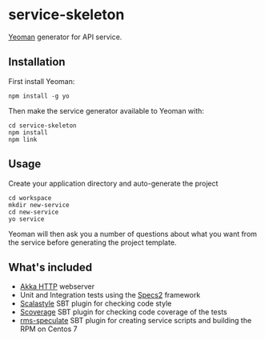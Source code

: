 # service-skeleton

[Yeoman](http://yeoman.io/) generator for API service.

## Installation

First install Yeoman:
```
npm install -g yo
```
Then make the service generator available to Yeoman with:
```
cd service-skeleton
npm install
npm link
```

## Usage

Create your application directory and auto-generate the project

```
cd workspace
mkdir new-service
cd new-service
yo service
```
Yeoman will then ask you a number of questions about what you want from the service before generating the project template.

## What's included

- [Akka HTTP](http://doc.akka.io/docs/akka-http/current/scala/http/index.html) webserver
- Unit and Integration tests using the [Specs2](https://etorreborre.github.io/specs2/guide/SPECS2-3.8.5/org.specs2.guide.QuickStart.html) framework
- [Scalastyle](http://www.scalastyle.org/) SBT plugin for checking code style
- [Scoverage](http://scoverage.org/) SBT plugin for checking code coverage of the tests
- [rms-speculate](https://github.com/bbc/rms-speculate/) SBT plugin for creating service scripts and building the RPM on Centos 7

